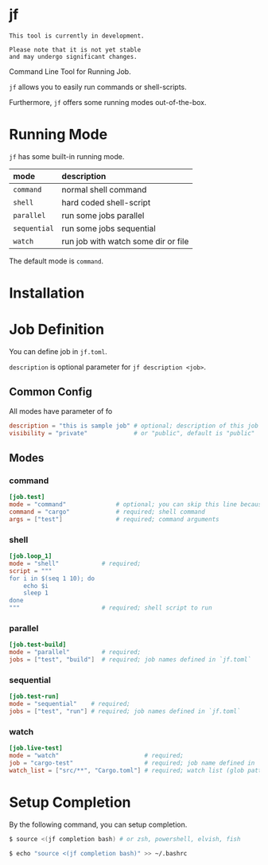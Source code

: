# jf

```
This tool is currently in development.

Please note that it is not yet stable
and may undergo significant changes.
```

Command Line Tool for Running Job.

`jf` allows you to easily run commands or shell-scripts.

Furthermore, `jf` offers some running modes out-of-the-box.

# Running Mode

`jf` has some built-in running mode.

| mode         | description                         |
| :----------- | :---------------------------------- |
| `command`    | normal shell command                |
| `shell`      | hard coded shell-script             |
| `parallel`   | run some jobs parallel              |
| `sequential` | run some jobs sequential            |
| `watch`      | run job with watch some dir or file |

The default mode is `command`.

# Installation

# Job Definition

You can define job in `jf.toml`.

`description` is optional parameter for `jf description <job>`.

## Common Config

All modes have parameter of fo

```toml
description = "this is sample job" # optional; description of this job for `jf description <job>`
visibility = "private"             # or "public", default is "public"
```

## Modes

### command

```toml
[job.test]
mode = "command"              # optional; you can skip this line because default mode is "command"
command = "cargo"             # required; shell command
args = ["test"]               # required; command arguments
```

### shell

```toml
[job.loop_1]
mode = "shell"            # required;
script = """
for i in $(seq 1 10); do
    echo $i
    sleep 1
done
"""                       # required; shell script to run
```

### parallel

```toml
[job.test-build]
mode = "parallel"         # required;
jobs = ["test", "build"]  # required; job names defined in `jf.toml`
```

### sequential

```toml
[job.test-run]
mode = "sequential"    # required;
jobs = ["test", "run"] # required; job names defined in `jf.toml`
```

### watch

```toml
[job.live-test]
mode = "watch"                        # required;
job = "cargo-test"                    # required; job name defined in `jf.toml`
watch_list = ["src/**", "Cargo.toml"] # required; watch list (glob pattern)
```

# Setup Completion

By the following command, you can setup completion.

```bash
$ source <(jf completion bash) # or zsh, powershell, elvish, fish
```

```bash
$ echo "source <(jf completion bash)" >> ~/.bashrc
```
